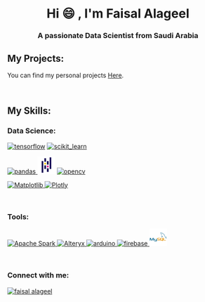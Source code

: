 <h1 align="center">Hi 😄 , I'm Faisal Alageel</h1>
<h3 align="center">A passionate Data Scientist from Saudi Arabia</h3>


<h2 align="left">My Projects: </h2>
 
 You can find my personal projects [Here](https://github.com/Faisal-Alageel?tab=repositories).

<br>
<h2 align="left">My Skills: </h2>

<h3 align="left">Data Science:</h3>
<p align="left"> 
<a href="https://www.tensorflow.org" target="_blank" rel="noreferrer"> <img src="https://www.vectorlogo.zone/logos/tensorflow/tensorflow-icon.svg" alt="tensorflow" width="40" height="40"/></a>  <a href="https://scikit-learn.org/" target="_blank" rel="noreferrer"> <img src="https://upload.wikimedia.org/wikipedia/commons/0/05/Scikit_learn_logo_small.svg" alt="scikit_learn" width="40" height="40"/> </a> 

<a href="https://numpy.org" target="_blank" rel="noreferrer"> <img src="https://numpy.org/images/logo.svg" alt="pandas" width="40" height="40"/> </a>  <a href="https://pandas.pydata.org/" target="_blank" rel="noreferrer"></a> <img src="https://raw.githubusercontent.com/devicons/devicon/2ae2a900d2f041da66e950e4d48052658d850630/icons/pandas/pandas-original.svg" alt="pandas" width="40" height="40"/> </a> <a href="https://opencv.org/" target="_blank" rel="noreferrer"> <img src="https://www.vectorlogo.zone/logos/opencv/opencv-icon.svg" alt="opencv" width="40" height="40"/> </a>
 
<a href="https://matplotlib.org" target="_blank" rel="noreferrer"> <img src="https://matplotlib.org/_static/images/logo2.svg" alt="Matplotlib" width="40" height="40"/> </a> <a href="https://plotly.com" target="_blank" rel="noreferrer"> <img src="https://plotly-marketing-website.cdn.prismic.io/plotly-marketing-website/948b6663-9429-4bd6-a4cc-cb33231d4532_logo-plotly.svg" alt="Plotly" width="40" height="40"/> </a> 

</p>
<br>

<h3 align="left">Tools:</h3>
<p align="left"> 
 <a href="https://spark.apache.org/" target="_blank" rel="noreferrer"> <img src="https://upload.wikimedia.org/wikipedia/commons/thumb/f/f3/Apache_Spark_logo.svg/1200px-Apache_Spark_logo.svg.png" alt="Apache Spark" width="60" height="40"/> </a>
 <a href="https://www.alteryx.com/" target="_blank" rel="noreferrer"> <img src="https://cdn.shortpixel.ai/spai2/q_glossy+ret_img+to_auto/www.alteryx.com/wp-content/themes/trifacta/assets/favicon/android-icon-192x192.png" alt="Alteryx" width="40" height="40"/> </a>
<a href="https://www.arduino.cc/" target="_blank" rel="noreferrer"> <img src="https://cdn.worldvectorlogo.com/logos/arduino-1.svg" alt="arduino" width="40" height="40"/> </a>
<a href="https://firebase.google.com/" target="_blank" rel="noreferrer"> <img src="https://www.vectorlogo.zone/logos/firebase/firebase-icon.svg" alt="firebase" width="40" height="40"/> </a>  <a href="https://www.mysql.com/" target="_blank" rel="noreferrer"> <img src="https://raw.githubusercontent.com/devicons/devicon/master/icons/mysql/mysql-original-wordmark.svg" alt="MySQL" width="40" height="40"/> </a>
</p>

<br>
<h3 align="left">Connect with me:</h3>
<p align="left">
<a href="https://linkedin.com/in/faisal-alageel" target="blank"><img align="center" src="https://raw.githubusercontent.com/rahuldkjain/github-profile-readme-generator/master/src/images/icons/Social/linked-in-alt.svg" alt="faisal alageel" height="30" width="40" /></a>
</p>

